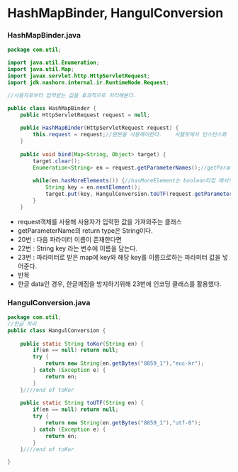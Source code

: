 # HashMapBinder, HangulConversion

### HashMapBinder.java

```java
package com.util;

import java.util.Enumeration;
import java.util.Map;
import javax.servlet.http.HttpServletRequest;
import jdk.nashorn.internal.ir.RuntimeNode.Request;

//사용자로부터 입력받는 값을 효과적으로 처리해본다.

public class HashMapBinder {
	public HttpServletRequest request = null;
	
	public HashMapBinder(HttpServletRequest request) {
		this.request = request;//원본을 사용해야한다.	서블릿에서 인스턴스화	
	}
	
	public void bind(Map<String, Object> target) {
		target.clear();
		Enumeration<String> en = request.getParameterNames();//getParameter로 받아오는 값의 리턴타입은 String이므로 Enumeration의 타입도 String으로 한다.
		
		while(en.hasMoreElements()) {//hasMoreElement는 boolean타입 메서드
			String key = en.nextElement();
			target.put(key, HangulConversion.toUTF(request.getParameter(key)));//한글 인코딩, post방식은 따로 해줘야댐
		}
	}
```

* request객체를 사용해 사용자가 입력한 값을 가져와주는 클래스
* getParameterName의 return type은 String이다.
* 20번 : 다음 파라미터 이름이 존재한다면
* 22번 : String key 라는 변수에 이름을 담는다.
* 23번 : 파라미터로 받은 map에 key와 해당 key를 이름으로하는 파라미터 값을 넣어준다.
* 반복
* 한글 data인 경우, 한글깨짐을 방지하기위해 23번에 인코딩 클래스를 활용했다.

### HangulConversion.java

```java
package com.util;
//한글 처리
public class HangulConversion {
		
	public static String toKor(String en) {
		if(en == null) return null;
		try {
			return new String(en.getBytes("8859_1"),"euc-kr");
		} catch (Exception e) {
			return en;
		}
	}////end of toKor
	
	public static String toUTF(String en) {
		if(en == null) return null;
		try {
			return new String(en.getBytes("8859_1"),"utf-8");
		} catch (Exception e) {
			return en;
		}
	}////end of toKor

}
```

